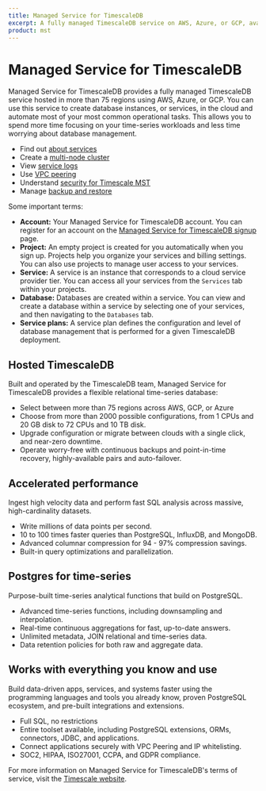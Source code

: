 ```yaml
---
title: Managed Service for TimescaleDB
excerpt: A fully managed TimescaleDB service on AWS, Azure, or GCP, available in more than 75 regions
product: mst
---
```


# Managed Service for TimescaleDB
Managed Service for TimescaleDB provides a fully managed TimescaleDB service
hosted in more than 75 regions using AWS, Azure, or GCP. You can use this
service to create database instances, or services, in the cloud and automate
most of your most common operational tasks. This allows you to spend more time
focusing on your time-series workloads and less time worrying about database
management.

*   Find out [about services][create-a-service]
*   Create a [multi-node cluster][mst-multi-node]
*   View [service logs][viewing-service-logs]
*   Use [VPC peering][vpc-peering]
*   Understand [security for Timescale MST][security]
*   Manage [backup and restore][manage-backups]

Some important terms:
*   **Account:** Your Managed Service for TimescaleDB account. You can register
    for an account on the
    [Managed Service for TimescaleDB signup][sign-up] page.
*   **Project:** An empty project is created for you automatically when you sign up.
    Projects help you organize your services and billing settings. You can also
    use projects to manage user access to your services.
*   **Service:** A service is an instance that corresponds to a cloud service
    provider tier. You can access all your services from the `Services` tab
    within your projects.
*   **Database:** Databases are created within a service. You can view and create a
    database within a service by selecting one of your services, and then
    navigating to the `Databases` tab.
*   **Service plans:** A service plan defines the configuration and level of
    database management that is performed for a given TimescaleDB deployment.

## Hosted TimescaleDB
Built and operated by the TimescaleDB team, Managed Service for TimescaleDB
provides a flexible relational time-series database:
*   Select between more than 75 regions across AWS, GCP, or Azure
*   Choose from more than 2000 possible configurations, from 1&nbsp;CPUs and
    20&nbsp;GB disk to 72&nbsp;CPUs and 10&nbsp;TB disk.
*   Upgrade configuration or migrate between clouds with a single click, and
    near-zero downtime.
*   Operate worry-free with continuous backups and point-in-time recovery,
    highly-available pairs and auto-failover.

## Accelerated performance
Ingest high velocity data and perform fast SQL analysis across massive,
high-cardinality datasets.
*   Write millions of data points per second.
*   10 to 100 times faster queries than PostgreSQL, InfluxDB, and MongoDB.
*   Advanced columnar compression for 94 - 97% compression savings.
*   Built-in query optimizations and parallelization.

## Postgres for time-series
Purpose-built time-series analytical functions that build on PostgreSQL.
*   Advanced time-series functions, including downsampling and interpolation.
*   Real-time continuous aggregations for fast, up-to-date answers.
*   Unlimited metadata, JOIN relational and time-series data.
*   Data retention policies for both raw and aggregate data.

## Works with everything you know and use
Build data-driven apps, services, and systems faster using the programming
languages and tools you already know, proven PostgreSQL ecosystem, and pre-built
integrations and extensions.
*   Full SQL, no restrictions
*   Entire toolset available, including PostgreSQL extensions, ORMs, connectors,
    JDBC, and applications.
*   Connect applications securely with VPC Peering and IP whitelisting.
*   SOC2, HIPAA, ISO27001, CCPA, and GDPR compliance.

For more information on Managed Service for TimescaleDB's terms of service, visit the [Timescale website][tos].

[create-a-service]: /mst/:currentVersion:/create-a-service
[mst-multi-node]: /mst/:currentVersion:/mst-multi-node
[security]: /mst/:currentVersion:/security
[sign-up]: https://www.timescale.com/mst-signup
[tos]: https://www.timescale.com/legal/mst-terms-of-service
[viewing-service-logs]: /mst/:currentVersion:/viewing-service-logs
[vpc-peering]: /mst/:currentVersion:/vpc-peering
[manage-backups]: /mst/:currentVersion:/manage-backups

